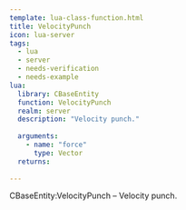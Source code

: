 ```yaml
---
template: lua-class-function.html
title: VelocityPunch
icon: lua-server
tags:
  - lua
  - server
  - needs-verification
  - needs-example
lua:
  library: CBaseEntity
  function: VelocityPunch
  realm: server
  description: "Velocity punch."
  
  arguments:
    - name: "force"
      type: Vector
  returns:
    
---
```


<div class="lua__search__keywords">
CBaseEntity:VelocityPunch &#x2013; Velocity punch.
</div>
